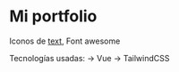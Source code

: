 # Mi portfolio
Iconos de [text](https://www.svgrepo.com/), Font awesome

Tecnologías usadas:
-> Vue
-> TailwindCSS